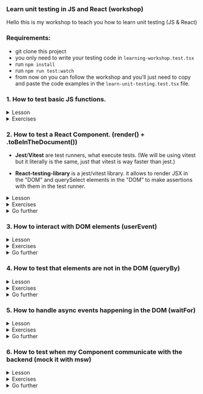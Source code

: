 ### Learn unit testing in JS and React (workshop)

Hello this is my workshop to teach you how to learn unit testing (JS & React)

### Requirements:

- git clone this project
- you only need to write your testing code in `learning-workshop.test.tsx`
- run `npm install`
- run `npm run test:watch`
- from now on you can follow the workshop and you’ll just need to copy and paste the code examples in the `learn-unit-testing.test.tsx` file.

### 1. How to test basic JS functions.

<details>
<summary>Lesson</summary>

```tsx
// add() is the function we want to test
function add(a: number, b: number) {
  return a + b
}

test('should return the sum of the two numbers provided', () => {
  /*
  If I read it literally it means:
  the return of add when I provide 5 and 3 as arguments is 8
  */
  expect(add(5, 3)).toBe(8)

  /*
  expect() takes an argument and compares it to an input with the next method (that's called a matcher).
  You have the list of all matchers there (don't learn all of these, .toBe() is enough): https://jestjs.io/docs/expect#methods
  we choose .toBe() because we want to compare primitives: add() returns a number
  */

  // Try to replace 8 by 10 to cause an error and see what happens.

  // So this is testing, you just test that your function works the way you want and freeze it so that, if there is a change, nothing breaks.
})

test('should not return the substraction of the two numbers provided', () => {
  /*
  Here we are asserting that add(10, 10) ≠ 0
  because what if a new developer refactors the function and mistakenly returns `a - b` in add():
  function add(a: number, b: number) {
    return a - b
  }
  */
  expect(add(10, 10)).not.toBe(0)

  /*
  If you want to know what is .not before the matchers, you can check out https://jestjs.io/docs/expect#not
  But this is simply the way of comparing the opposite of the matchers in Jest.
  */
})
```

</details>

<details>
<summary>Exercises</summary>

1. Substraction function

```tsx
// UPDATE ME
function substract() {}

test('should return the substraction of the two numbers provided', () => {
  // expect(substract()) ???
})

test('should not return the addition of the two numbers provided', () => {
  // expect(substract()) ???
})
```

2. Multiplication function

```tsx
// UPDATE ME
function multiply() {
  return
}

test('should return the multiplication of the two numbers provided' () => {
  // expect(multiply()) ???
})

test('should not return the addition of the two numbers provided', () => {
  // expect(multiply()) ???
})
```

</details>

### 2. How to test a React Component. (render() + .toBeInTheDocument())

- **Jest**/**Vitest** are test runners, what execute tests. (We will be using vitest but it literally is the same, just that vitest is way faster than jest.)

- **React-testing-library** is a jest/vitest library. it allows to render JSX in the "DOM" and querySelect elements in the "DOM" to make assertions with them in the test runner.

<details>
<summary>Lesson</summary>

1. Arrange your test with .render()

```tsx
import { render, screen } from '@testing-library/react'

test('render HTML elements: a checkbox with a label', () => {
  /*
  We first need to render the component. And luckily, react-testing-library provides the API for us: render().
  the argument of render() is gonna be displayed in the DOM just like document.body.innerHTML
  any jsx can be rendered: HTML tags & React Components.
  */
  render(
    <div>
      <input type="checkbox" id="happy" className="my-checkbox-haha" />
      <label htmlFor="happy">Are you happy?</label>
    </div>
  )
  /*
  screen.debug is a method provided by react-testing-library to console.log everything that is currently in the DOM!
  you will see a checkbox with its label in the "DOM" and all of their attributes!
  */
  screen.debug()

  /*
  Now remove <input/> and <label/> from the render above
  Then add something in render() to display a <p/> with any text you want!
  */
})
```

2. Get elements with screen.getBy() and make assertions on them with .toBeInTheDocument()

```tsx
import { render, screen } from '@testing-library/react'

function Header() {
  return (
    <header>
      <h1>Title of the header</h1>
      <p>Little description of my website</p>
    </header>
  )
}

test('should render <Header/> with the title and the description', () => {
  render(<Header />)

  /*
  screen is an API provided by react-testing-library to interract with what's inside the DOM
  .getByText() is a selector that works like querySelector() but allows you to search by text instead of class
  we can get the element by the class or the id but think of tests as if you're a real user.
  A real user would not care about the class but instead see if "Title of the header" appears in the screen.
  */
  const title = screen.getByText('Title of the header')

  // We want the element "Title of the header" to be in the DOM (document)
  expect(title).toBeInTheDocument()
  /*
  Jest/Vitest has built-in matchers (comparateurs) but because jest/vitest is initially used for testing basic JS functions
  @testing-library/jest-dom created matchers to work in jest/vitest, with the DOM
  Think of it like this: Jest is the language (like JS) and Testing-Library is the Framework/Library (like React)
  and one custom matcher provided by jest-dom is .toBeInTheDocument()
  you can see all of them here: https://github.com/testing-library/jest-dom/#table-of-contents
  if you want to check at
  https://jestjs.io/fr/docs/using-matchers
  https://vitest.dev/api/#expect
  *

  /*
  You don't need jest-dom to be honest because you can write it like this:
  expect(title).not.toBeNull()
  But this way of writing your test is less readable and thus less maintainable.


  Another example of a less readable assertion:
  expect(title.textContent).toBe("Title of the header")
  but look at this one: expect(title).toHaveTextContent("Title of the header"), it is more readable.
  */

  /* UNCOMMENT THE 2 LINES BELOW AND FIX ME ;) */
  // const description = screen.getByText("Big description of my website")
  // expect(description).not.toBeInTheDocument()
})
```

</details>

<details>
<summary>Exercises</summary>

1. Create an `<About/>` component and test it. The component will return these 3 elements :

- A title (with the text: "About me")
- A short message (with any text you want)
- A button (with the text: "Thank you")

2. Test that I can display any text content inside the `<Button/>` component

```tsx
import { render, screen } from '@testing-library/react'

function Button({ children }: React.PropsWithChildren<React.ReactNode>) {
  return <button>{children}</button>
}

// Be careful, unit testing is not UI testing. You cannot assert that the component has a particular style.
test('should return a button and display any text I pass as a children', () => {
  // Make this assertion work by writing code above
  expect(button).toBeInTheDocument()

  // Assert that the button has the text content you have provided
})
```

3. Create a `<Title/>` component that will return an `<h1/>` with a default style and test that I can enter any text content inside `<Title/>`, as a children.

4. Test `<List/>` component and with this component I can pass an array as a props that will be displayed individually

```tsx
import { render, screen } from '@testing-library/react'
import { faker } from '@faker-js/faker'

type Item = {
  id: string
  name: string
}

type ListProps = {
  items: Item[]
}

function List({ items }: ListProps) {
  return (
    <ul>
      {items.map((item) => (
        <li key={item.id}>{item.name}</li>
      ))}
    </ul>
  )
}

/*
This is a function that uses faker. It helps me create random data to avoid having raw data that will mislead other developers.
And also another benefit of generating random data is that it gives me confidence that my code will work with any data possible.
*/
function generateItem(): Item {
  return {
    id: faker.datatype.uuid(),
    name: faker.name.findName(),
  }
}

test('should return a list of items: the exact number of items and their names should be displayed', () => {
  const randomItems = [generateItem(), generateItem(), generateItem(), generateItem()]

  render(<List items={randomItems} />)

  // hint: in react-testing-library there is a selector just like querySelectorAll()
  // hint 2: li tags have roles so check .getByRole() selector
  // const allItemsInTheDOM = ???

  /*
  hint: it would be hard to know if exactly every item's name is displayed
  so I would just check if the DOM has the exact same number of items in the array
  check what is the type of itemsInTheDOM (object or array?)
  check if there is a matcher that can look at the number of elements in an array
  */
  expect(allItemsInTheDOM).

  /*
  in the return of <List/>, change items.map by items.slice(0,2).map
  and see notice that the test fails. Try to guess why!
  */

  /*
  Now that we're confident that <List/> returns the right number of items
  we need to make sure that <List/> displays the names of each item provided.
  hint: it would be difficult to check for every item so in this case I'd just check
  that the first item and the last item's rendered by <List/> contain the names provided by items array
  */
  // const firstItemName = ???
  /* here I'd just use allItemsInTheDOM and get the first element! */
  // expect().to

  // Do the same for last item.
})
```

</details>

<details>
<summary>Go further</summary>

- Testing-library urges us developers to code accessible applications. So to select a button element for example, you don't select it with .getByText() but rather with .`getByRole('button', {name: "text content of the button"})`. This has 2 benefits: your code is a11y friendly and you test as if you are a real user: you want the button that has the text : "text content of the button".
- For an input you want to get the element that has the label text. So you want to use `.getByLabelText()`.
- Testing-library provides you a list of selectors you have to use sorted by their priority order. [https://testing-library.com/docs/queries/about#priority](https://testing-library.com/docs/queries/about#priority)
- As you may have noticed in the 4th exercise, I use Faker.js to generate random data. I explain it in the exercise but you can check out [Faker.js website](https://fakerjs.dev/) to see the list of all the API the library provides.

</details>

### 3. How to interact with DOM elements (userEvent)

<details>
<summary>Lesson</summary>

```tsx
import { render, screen } from '@testing-library/react'
import userEvent from '@testing-library/user-event'

type CheckboxProps = {
  label: string
}

function Checkbox({ label }: CheckboxProps) {
  return (
    <div>
      <input type="checkbox" id="my-checkbox" />
      <label htmlFor="my-checkbox">{label}</label>
    </div>
  )
}

test('should render a checkbox with any customised label', () => {
  // arrange everything to make this test pass

  /*
  use .getByLabelText() instead of .getByRole('checkbox') because think like a user.
  The user won't select any random checkbox, it will select the input (checkbox) that has the label text he wants.
  */
  expect(checkbox).toBeInTheDocument()

  /*
  // userEvent is another testing-library package that allows the test to interract with "DOM" elements
  // from the userEvent we want to click on something so we pass the element in the method .click()
  */
  // UNCOMMENT THE LINE BELOW
  // userEvent.click(checkbox)

  /*
  now that we have clicked on the checkbox, we need to make an assertion
  what do you think it will be?
  remember to check jest-dom matchers ;)
  */
  // expect(checkbox). ???
})

test('should render a checkbox with a default value of checked but still be able to toggle between checked/unchecked', () => {
  /*
  update <Checkbox/> to allow a default value to be passed so that I can start the checkbox as checked
  and also allow the user to toggle between checked/unchecked
  */
  // write the test
})
```

</details>

<details>
<summary>Exercises</summary>

1. Create a `<Button/>` component, and test that when the user clicks on the button, that the button is focused.

- Extra: Test that when the user hits `tab`, that the button is focused.

2. Create an `<Input/>` component that will return these 2 elements: `<input type="text"/>` and `<label>Email address</label>`. Test that you can write any email (use faker) inside the input and make an assertion on it. Hint: use `.getByLabelText()` instead of .getByRole(”textbox”) because think of it as a user: you want to get the input that has the label text “Email address”.

- Extra: I can now pass a defaultValue to `<Input/>` so cover this case.
- Extra 2: Write a second test and this time this will test that I can choose the type of the input (this will be a type number) and assert that it works: you can type a number and also test that I cannot enter any text in the input.
- Extra 3: Test that when I click on the label, that the input is focused.

3. Create a `<Form/>` component and test it. `<Form/>` will have these elements: input to enter the country, input to enter the age, radios between Mr. and Mrs. and a submit button.

</details>

<details>
<summary>Go further</summary>

- fireEvent exists but you just need to use userEvent: [https://kentcdodds.com/blog/common-mistakes-with-react-testing-library#not-using-testing-libraryuser-event](https://kentcdodds.com/blog/common-mistakes-with-react-testing-library#not-using-testing-libraryuser-event)
</details>

### 4. How to test that elements are not in the DOM (queryBy)

<details>
<summary>Lesson</summary>

```tsx
import * as React from 'react'
import { render, screen } from '@testing-library/react'

type StatusType = 'unread' | 'playing' | 'played'

function Player() {
  const [status, setStatus] = React.useState<StatusType>('unread')
  return (
    <>
      <div>
        <button onClick={() => setStatus('playing')}>Play</button>
        <button onClick={() => setStatus('played')}>Done</button>
        <button onClick={() => setStatus('unread')}>Reset</button>
      </div>
      <div>
        {status === 'unread' ? <h1>Unread</h1> : null}
        {status === 'playing' ? <h1>Playing</h1> : null}
        {status === 'played' ? <h1>Played</h1> : null}
      </div>
    </>
  )
}

test('render Player and should show only "unread" text when first mounted', () => {
  render(<Player />)

  /*
  getByText throws an error if it cannot get the text that will cause the test fail and to not continuing.
  Instead what you want to do is use queryByText which will just return null if it cannot select the element and the test can keep on.
  */
  expect(screen.getByText('Playing')).not.toBeInTheDocument()

  /* UNCOMMENT THE LINE BELOW AND FIX ME */
  // const playedMessage = ???
  expect(playedMessage).not.toBeInTheDocument()

  // now check that "unread" is displayed
})
```

</details>

<details>
<summary>Exercises</summary>

1. Reuse `<Player/>` but write test for this one

```tsx
test('render Player and when clicked on “Play” button, should now only show “Playing” text and not show the other 2 messages', () => {})
```

2. Reuse `<Player/>` but write test for this one

```tsx
test('render Player and when clicked on “Done” button, should now only show “Played” text and not show the other 2 messages', () => {})
```

3. Reuse `<Player/>` but write test for this one

```tsx
test('render Player and should only display the right messages when we click on each button', () => {
  // when I click on "Play"
  // this/these thing(s) should be in the DOM
  // this/these thing(s) should not be in the DOM
  // when I click on "Done"
  // this/these thing(s) should be in the DOM
  // this/these thing(s) should not be in the DOM
  // when I click on "Reset"
  // this/these thing(s) should be in the DOM
  // this/these thing(s) should not be in the DOM
})
```

4. Render any random message and assert that any element like a button with the text "Say hi" is not displayed in the DOM

5. Render any random message and assert that any element like a label text with the content "Money money" is not displayed in the DOM

</details>

<details>
<summary>Go further</summary>

- We getBy to get an element that is in the DOM but we only use queryBy to test that an element is not in the DOM [https://kentcdodds.com/blog/common-mistakes-with-react-testing-library#using-query-variants-for-anything-except-checking-for-non-existence](https://kentcdodds.com/blog/common-mistakes-with-react-testing-library#using-query-variants-for-anything-except-checking-for-non-existence)
</details>

### 5. How to handle async events happening in the DOM (waitFor)

<details>
<summary>Lesson</summary>

```tsx
import * as React from 'react'
import { render, screen, waitFor } from '@testing-library/react'

const sleep = (ms: number) => new Promise((resolve) => setTimeout(resolve, ms))

function Loader() {
  const [loading, setLoading] = React.useState(true)

  React.useEffect(() => {
    // we simulate a loading state that will then be completed 1 second after the mount
    sleep(1000).then(() => setLoading(false))
  }, [])

  if (loading) return <p>Loading...</p>
  return <h1>Completed</h1>
}

test('Loader should display loading completed message when loading is done', async () => {
  render(<Loader />)

  /* 
  here we cannot .getByText('Loading completed') because <Loader/> behaves like this:
  - it waits a second to set loading to false
  - in the meantime while loading is true, "Loading..." is shown
  - and then after 1 second loading is set to false and "Completed" is shown
  so comment the line below and keep on to know how to handle this test case.
  */
  // expect(screen.getByText('Completed')).toBeInTheDocument()

  /*
  react-testing-library provides a useful API: waitFor. This is used in async cases like this, when you need to wait for an assertion to be true.
  here we know that "Completed" will be shown by itself after 1 second. So just wait for the assertion that the element is in the DOM.
  uncomment it and it finally works. Notice waitFor returns a promise so you need to await it.
  */
  await waitFor(() => expect(screen.getByText('Completed')).toBeInTheDocument())
})
```

</details>

<details>
<summary>Exercises</summary>

1. Use `<Loader/>` and test that: "render <Loader/> and show a loading message first and when loading is done, show “Loading completed” message".

2. Same as exercise 1 but this time, this is after we click on the button “Skip loading” that 0.5 seconds later, the confirmation message is being shown.

```tsx
import * as React from 'react'
import { render, screen, waitFor } from '@testing-library/react'

const sleep = (ms: number) => new Promise((resolve) => setTimeout(resolve, ms))

function LoaderWithSkip() {
  const [isSkipped, setIsSkipped] = React.useState(false)
  const [loading, setLoading] = React.useState(true)

  const skipLoading = () => setIsSkipped(true)

  React.useEffect(() => {
    if (isSkipped) {
      sleep(500).then(() => setLoading(false))
    }
  }, [isSkipped])

  if (loading)
    return (
      <div>
        <p>Loading...</p>
        <button onClick={skipLoading}>Skip loading</button>
      </div>
    )
  return <h1>Loading completed</h1>
}

test('render LoaderWithSkip, show a loading message and show completed message 0.5s after we click on skip loading button', () => {
  render(<LoaderWithSkip />)
})
```

3. Same as previous exercises but with a different behavior. Look at the useEffect and you can see that sleep.then() is immediately executed on mount and thus 0.5 seconds after the component mounts, loading is set to true and the message is being shown. So write the tests for this specific behavior.

```tsx
import * as React from 'react'
import { render, screen, waitFor } from '@testing-library/react'

const sleep = (ms: number) => new Promise((resolve) => setTimeout(resolve, ms))

function LoaderWithSkip() {
  const [isSkipped, setIsSkipped] = React.useState(false)
  const [loading, setLoading] = React.useState(true)

  const skipLoading = () => setIsSkipped(true)

  React.useEffect(() => {
    sleep(500).then(() => setLoading(false))
  }, [isSkipped])

  if (loading)
    return (
      <div>
        <p>Loading...</p>
        <button onClick={skipLoading}>Skip loading</button>
      </div>
    )

  return <h1>Loading completed</h1>
}

test('should display Loading completed 0.5s after the component mounts', () => {
  render(<LoaderWithSkip />)
})
```

4. Here it's exactly the same as exercise 3 but we can abort the loading. Write the test for it.

```tsx
import * as React from 'react'
import { render, screen, waitFor } from '@testing-library/react'

const sleep = (ms: number) => new Promise((resolve) => setTimeout(resolve, ms))

function LoaderWithAbortion() {
  const [isAborted, setIsAborted] = React.useState(false)
  const [loading, setLoading] = React.useState(true)

  const abort = () => setIsAborted(true)

  React.useEffect(() => {
    sleep(2000).then(() => {
      if (isAborted) {
        return setLoading(true)
      }
      setLoading(false)
    })
  }, [isAborted])

  if (isAborted) {
    return <p>Aborted</p>
  }
  if (loading) {
    return (
      <div>
        <p>Loading...</p>
        <button onClick={abort}>Abort</button>
      </div>
    )
  }
  return <h1>Loading completed</h1>
}

test('should be able to abort the loading when we click on abort button within 2 seconds', () => {
  render(<LoaderWithAbortion />)
})
```

</details>

<details>
<summary>Go further</summary>

- If you want to wait for disappearance use `waitForElementToBeRemoved`, it works exactly like `waitFor`. [https://testing-library.com/docs/guide-disappearance#waiting-for-disappearance](https://testing-library.com/docs/guide-disappearance#waiting-for-disappearance)
</details>

### 6. How to test when my Component communicate with the backend (mock it with msw)

</p>
<details>

<summary>Lesson</summary>
<p>Unit tests and integration tests must never depend on the real backend. Only E2E tests should. *Find reason.*</p>
<p>
<p>
<a href="https://github.com/mswjs/msw#usage-example">
MSW</a> is a JS library that can be used client side (in the browser) but also server side along with jest/vitest. For the tests we are going to use it server side. MSW will set up a server that will create endpoints (request handlers).
</p>
<p>MSW will act as a middleman. Meaning that your network call is will go to the real backend but msw will intercept it and return the response without your network call having to go to the real backend. You can then control what response to return etc.
</p>

```tsx
import { render, screen, waitForElementToBeRemoved } from '@testing-library/react'
import { rest } from 'msw'
import { setupServer } from 'msw/node'
import { QueryClient, QueryClientProvider, useQuery } from 'react-query'

// we first need to set up the mock server to intercept every requests made by components
const mockServer = setupServer()

// We set up this QueryProvider become we're gonna use react-query
const QueryProvider = ({ children }: { children: React.ReactElement }) => {
  const client = new QueryClient()
  return <QueryClientProvider client={client}>{children}</QueryClientProvider>
}

// We create this custom render because we want to avoid using the default render and passing properties to it. It's just for a better UX
// instead we would have this every time: render(<QueryProvider><Component /></QueryProvider>)
// now it's just this call: customRender(<Component />)
const customRender = (ui: React.ReactElement) => render(ui, { wrapper: QueryProvider })

type Article = {
  title: string
  description: string
  date: string
  author: string
}
const backendApi = 'https://mybackend.com/api/top-article'

function ReadTopArticle() {
  // I'm using react-query because it's easier but it works with a simple fetch + useEffect. Don't mind this setup.
  const { status, data } = useQuery<Article>({
    queryKey: 'top-article',
    queryFn: () => fetch(backendApi).then((res) => res.json()),
  })

  if (status === 'loading') return <p>Loading...</p>
  if (status === 'success') {
    return (
      <div>
        <h1>{data.title}</h1>
        <p>{data.date}</p>
        <p>{data.description}</p>
        <p>{data.author}</p>
      </div>
    )
  }
  return null
}

// before the test is run we must start the server.
beforeAll(() => mockServer.listen())

// after each test we must clean up the interceptors.
afterEach(() => mockServer.resetHandlers())

// after all tests are done we must close the server to avoid memory leak and conflict we other tests.
afterAll(() => mockServer.close())

test('render ReadTopArticle that fetches the backend and display the article with the right data sent by the backend', async () => {
  // I'd use faker to generate a random article but this is not the goal of this learning module.
  const dataSentByBackend = {
    title: 'Macron is reelected!!',
    description:
      'After a fight between Zemmour and Macron, Macron finally KOed his opponent with a powerful punch',
    date: '2022-05-10',
    author: 'Melenchon',
  }

  // mockServer.use is a middleware that intercepts all requests and returns the data sent by the backend.
  mockServer.use(
    // le backend va return un truc qui a cette gueule
    // you pass this rest.get() with the url you want to intercept and the data you want to return.
    rest.get(backendApi, (req, res, ctx) => {
      return res(ctx.json(dataSentByBackend))
    })
  )

  customRender(<ReadTopArticle />)

  // The component is getting the data so Loading... is displayed. You can verify by uncommenting screen.debug()
  // screen.debug()

  await waitForElementToBeRemoved(() => screen.getByText('Loading...'))
  // We have waited for Loading... to be removed so it means the data is fetched and displayed. You can verify by uncommenting screen.debug()
  // screen.debug()

  /* 
  And now we can make our assertions about our dataSentByBackend.
  Assert that:
  - the title is the same as the one sent by the backend
  - the description is the same as the one sent by the backend
  - the date is the same as the one sent by the backend
  - the author is the same as the one sent by the backend
  */
})
```

</details>

<details>
<summary>Exercises</summary>

1. Use this `<User/>` component that will fetch the backend and create a request handler with msw to mock the return of the server to return user data.

```tsx
import { render, screen, waitForElementToBeRemoved } from '@testing-library/react'
import { rest } from 'msw'
import { setupServer } from 'msw/node'
import { QueryClient, QueryClientProvider, useQuery } from 'react-query'

const mockServer = setupServer()
beforeAll(() => mockServer.listen())
afterEach(() => mockServer.resetHandlers())
afterAll(() => mockServer.close())

const QueryProvider = ({ children }: { children: React.ReactElement }) => {
  const client = new QueryClient()
  return <QueryClientProvider client={client}>{children}</QueryClientProvider>
}

const customRender = (ui: React.ReactElement) => render(ui, { wrapper: QueryProvider })

type User = {
  name: string
  age: number
  url: string
  bio: string
}
const backendApi = 'https://mybackend.com/api/user'

function User() {
  const { status, data } = useQuery<User>({
    queryKey: 'user',
    queryFn: () => fetch(backendApi).then((res) => res.json()),
  })

  if (status === 'loading') return <p>Loading...</p>
  if (status === 'success') {
    return (
      <div>
        <h1>{data.name}</h1>
        <p>{data.age}</p>
        <p>{data.url}</p>
        <p>{data.bio}</p>
      </div>
    )
  }
  return null
}

test('render ReadTopArticle that fetches the backend and display the article with the right data sent by the backend', async () => {
  customRender(<Users />)
})
```

2. Handle an error. Use the code snippet below with a new component that handles errors. I want you to cover another edge case, when the backend sends an error.

```tsx
import { render, screen, waitForElementToBeRemoved } from '@testing-library/react'
import { rest } from 'msw'
import { setupServer } from 'msw/node'
import { QueryClient, QueryClientProvider, useQuery } from 'react-query'

const mockServer = setupServer()
beforeAll(() => mockServer.listen())
afterEach(() => mockServer.resetHandlers())
afterAll(() => mockServer.close())

const QueryProvider = ({ children }: { children: React.ReactElement }) => {
  const client = new QueryClient()
  return <QueryClientProvider client={client}>{children}</QueryClientProvider>
}

const customRender = (ui: React.ReactElement) => render(ui, { wrapper: QueryProvider })

type Blah = {
  name: string
  age: number
  url: string
  bio: string
}
const backendApi = 'https://mybackend.com/api/user'

function User() {
  const { status, data, error } = useQuery<User>({
    queryKey: 'user',
    queryFn: () => fetch(backendApi).then((res) => res.json()),
  })

  if (status === 'error') return <p>{error}</p>
  if (status === 'loading') return <p>Loading...</p>
  if (status === 'success') {
    return (
      <div>
        <h1>{data.name}</h1>
        <p>{data.age}</p>
        <p>{data.url}</p>
        <p>{data.bio}</p>
      </div>
    )
  }
  return null
}

test('render ReadTopArticle that fetches the backend and display the article with the right data sent by the backend', async () => {
  customRender(<Users />)
})
```

</details>
<details>
<summary>Go further</summary>

- Because creating a server on every test files and listening to the server beforeAll and cleaning up afterEach is tedious, you want to call the server in a separate file, handle the server in `setupFiles.ts` and only import `server` from the separate file. Look at `setupFiles.ts` and `server.ts` for an example.

- [https://mswjs.io/docs/api/response](https://mswjs.io/docs/api/response)

- [https://mswjs.io/docs/api/context/json](https://mswjs.io/docs/api/context/json)

</details>
